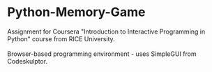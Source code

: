 # Python-Memory-Game
Assignment for Coursera "Introduction to Interactive Programming in Python" course from RICE University.<br>
<br>
Browser-based programming environment - uses SimpleGUI from Codeskulptor.
